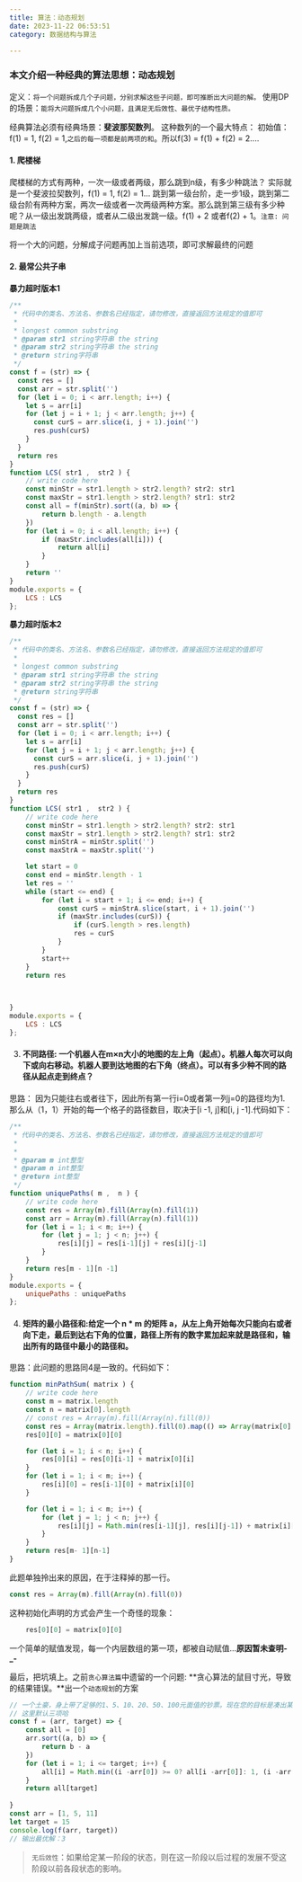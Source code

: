 ```yaml
---
title: 算法：动态规划
date: 2023-11-22 06:53:51
category: 数据结构与算法

---
```


### 本文介绍一种经典的算法思想：动态规划
定义：`将一个问题拆成几个子问题，分别求解这些子问题，即可推断出大问题的解。`
使用DP的场景：`能将大问题拆成几个小问题，且满足无后效性、最优子结构性质。`

经典算法必须有经典场景：**斐波那契数列**。
这种数列的一个最大特点： 初始值：f(1) = 1, f(2) = 1,`之后的每一项都是前两项的和`。所以f(3) = f(1) + f(2) = 2....

#### 1. 爬楼梯
爬楼梯的方式有两种，一次一级或者两级，那么跳到n级，有多少种跳法？
实际就是一个斐波拉契数列，f(1) = 1, f(2) = 1...
跳到第一级台阶，走一步1级，跳到第二级台阶有两种方案，两次一级或者一次两级两种方案。那么跳到第三级有多少种呢？从一级出发跳两级，或者从二级出发跳一级。f(1) + 2 或者f(2) + 1。`注意: 问题是跳法`

将一个大的问题，分解成子问题再加上当前选项，即可求解最终的问题

#### 2. 最常公共子串
**暴力超时版本1**
```javascript
/**
 * 代码中的类名、方法名、参数名已经指定，请勿修改，直接返回方法规定的值即可
 *
 * longest common substring
 * @param str1 string字符串 the string
 * @param str2 string字符串 the string
 * @return string字符串
 */
const f = (str) => {
  const res = []
  const arr = str.split('')
  for (let i = 0; i < arr.length; i++) {
    let s = arr[i]
    for (let j = i + 1; j < arr.length; j++) {
      const curS = arr.slice(i, j + 1).join('')
      res.push(curS)
    }
  }
  return res
}
function LCS( str1 ,  str2 ) {
    // write code here
    const minStr = str1.length > str2.length? str2: str1
    const maxStr = str1.length > str2.length? str1: str2
    const all = f(minStr).sort((a, b) => {
        return b.length - a.length
    })
    for (let i = 0; i < all.length; i++) {
        if (maxStr.includes(all[i])) {
            return all[i]
        }
    }
    return ''
}
module.exports = {
    LCS : LCS
};
```
**暴力超时版本2**
```javascript
/**
 * 代码中的类名、方法名、参数名已经指定，请勿修改，直接返回方法规定的值即可
 *
 * longest common substring
 * @param str1 string字符串 the string
 * @param str2 string字符串 the string
 * @return string字符串
 */
const f = (str) => {
  const res = []
  const arr = str.split('')
  for (let i = 0; i < arr.length; i++) {
    let s = arr[i]
    for (let j = i + 1; j < arr.length; j++) {
      const curS = arr.slice(i, j + 1).join('')
      res.push(curS)
    }
  }
  return res
}
function LCS( str1 ,  str2 ) {
    // write code here
    const minStr = str1.length > str2.length? str2: str1
    const maxStr = str1.length > str2.length? str1: str2
    const minStrA = minStr.split('')
    const maxStrA = maxStr.split('')

    let start = 0
    const end = minStr.length - 1
    let res = ''
    while (start <= end) {
        for (let i = start + 1; i <= end; i++) {
            const curS = minStrA.slice(start, i + 1).join('')
            if (maxStr.includes(curS)) {
                if (curS.length > res.length)
                res = curS
            }
        }
        start++
    }
    return res

    

}
module.exports = {
    LCS : LCS
};
```

3. #### 不同路径: 一个机器人在m×n大小的地图的左上角（起点）。机器人每次可以向下或向右移动。机器人要到达地图的右下角（终点）。可以有多少种不同的路径从起点走到终点？

思路： 因为只能往右或者往下，因此所有第一行i=0或者第一列j=0的路径均为1.那么从（1，1）开始的每一个格子的路径数目，取决于[i -1, j]和[i, j -1].代码如下：
```javascript
/**
 * 代码中的类名、方法名、参数名已经指定，请勿修改，直接返回方法规定的值即可
 *
 * 
 * @param m int整型 
 * @param n int整型 
 * @return int整型
 */
function uniquePaths( m ,  n ) {
    // write code here
    const res = Array(m).fill(Array(n).fill(1))
    const arr = Array(m).fill(Array(n).fill(1))
    for (let i = 1; i < m; i++) {
        for (let j = 1; j < n; j++) {
            res[i][j] = res[i-1][j] + res[i][j-1]
        }
    }
    return res[m - 1][n -1]
}
module.exports = {
    uniquePaths : uniquePaths
};
```

4. #### 矩阵的最小路径和:给定一个 n * m 的矩阵 a，从左上角开始每次只能向右或者向下走，最后到达右下角的位置，路径上所有的数字累加起来就是路径和，输出所有的路径中最小的路径和。
思路：此问题的思路同4是一致的。代码如下：

```javascript
function minPathSum( matrix ) {
    // write code here
    const m = matrix.length
    const n = matrix[0].length
    // const res = Array(m).fill(Array(n).fill(0))
    const res = Array(matrix.length).fill(0).map(() => Array(matrix[0].length).fill(0));
    res[0][0] = matrix[0][0]

    for (let i = 1; i < n; i++) {
        res[0][i] = res[0][i-1] + matrix[0][i] 
    }
    for (let i = 1; i < m; i++) {
        res[i][0] = res[i-1][0] + matrix[i][0] 
    }

    for (let i = 1; i < m; i++) {
        for (let j = 1; j < n; j++) {
            res[i][j] = Math.min(res[i-1][j], res[i][j-1]) + matrix[i][j]
        }
    }
    return res[m- 1][n-1]
}
```
此题单独拎出来的原因，在于注释掉的那一行。
```javascript
const res = Array(m).fill(Array(n).fill(0))
```

这种初始化声明的方式会产生一个奇怪的现象：
```javascript
    res[0][0] = matrix[0][0]
```
一个简单的赋值发现，每一个内层数组的第一项，都被自动赋值...**原因暂未查明-_-**


最后，把坑填上。之前`贪心算法篇`中遗留的一个问题: **贪心算法的鼠目寸光，导致的结果错误。**出一个`动态规划`的方案
```javascript
// 一个土豪，身上带了足够的1、5、10、20、50、100元面值的钞票。现在您的目标是凑出某个金额w，需要用到尽量少的钞票。
// 这里默认三项哈
const f = (arr, target) => {
    const all = [0]
    arr.sort((a, b) => {
        return b - a
    })
    for (let i = 1; i <= target; i++) {
        all[i] = Math.min((i -arr[0]) >= 0? all[i -arr[0]]: 1, (i -arr[1]) >= 0? all[i -arr[1]]: 1, (i -arr[2]) >= 0? all[i -arr[2]]: 1) + 1
    }
    return all[target]
    
}
const arr = [1, 5, 11]
let target = 15
console.log(f(arr, target))
// 输出最优解：3
```

> `无后效性`：如果给定某一阶段的状态，则在这一阶段以后过程的发展不受这阶段以前各段状态的影响。
